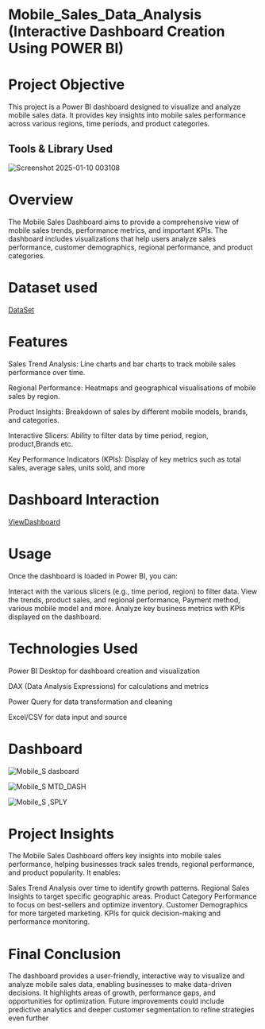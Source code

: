 # Mobile_Sales_Data_Analysis (Interactive Dashboard Creation Using POWER BI)




# Project Objective

This project is a Power BI dashboard designed to visualize and analyze mobile sales data. It provides key insights into mobile sales performance across various regions, time periods, and product categories.





## Tools & Library Used

![Screenshot 2025-01-10 003108](https://github.com/user-attachments/assets/64d4f265-eb07-43a5-8dc4-17e0ff6596e9)






# Overview

The Mobile Sales Dashboard aims to provide a comprehensive view of mobile sales trends, performance metrics, and important KPIs. The dashboard includes visualizations that help users analyze sales performance, customer demographics, regional performance, and product categories.






# Dataset used

  <a href = "https://github.com/snehap2000/Mobile_Sales_Data_Analysis-Power_BI/blob/main/Mobile%20Sales%20Data.xlsx">DataSet</a>





# Features

Sales Trend Analysis: Line charts and bar charts to track mobile sales performance over time.

Regional Performance: Heatmaps and geographical visualisations of mobile sales by region.

Product Insights: Breakdown of sales by different mobile models, brands, and categories.

Interactive Slicers: Ability to filter data by time period, region, product,Brands etc.

Key Performance Indicators (KPIs): Display of key metrics such as total sales, average sales, units sold, and more





# Dashboard Interaction



  <a href = "https://github.com/snehap2000/Mobile_Sales_Data_Analysis-Power_BI/blob/main/Mobile%20sales%20dashboard.pbix">ViewDashboard</a>







# Usage

Once the dashboard is loaded in Power BI, you can:

Interact with the various slicers (e.g., time period, region) to filter data.
View the trends, product sales, and regional performance, Payment method, various mobile model and more.
Analyze key business metrics with KPIs displayed on the dashboard.








# Technologies Used

Power BI Desktop for dashboard creation and visualization

DAX (Data Analysis Expressions) for calculations and metrics

Power Query for data transformation and cleaning

Excel/CSV for data input and source






# Dashboard


 ![Mobile_S dasboard](https://github.com/user-attachments/assets/d493697d-ae24-40bf-a2ac-617b6f3c74de)









![Mobile_S MTD_DASH](https://github.com/user-attachments/assets/0091c219-ac7b-40f7-9bd7-7e9c98205602)











![Mobile_S  ,SPLY](https://github.com/user-attachments/assets/17f27c8b-b522-461d-b1ed-a06a4b6dc016)









# Project Insights

The Mobile Sales Dashboard offers key insights into mobile sales performance, helping businesses track sales trends, regional performance, and product popularity. It enables:

Sales Trend Analysis over time to identify growth patterns.
Regional Sales Insights to target specific geographic areas.
Product Category Performance to focus on best-sellers and optimize inventory.
Customer Demographics for more targeted marketing.
KPIs for quick decision-making and performance monitoring.





# Final Conclusion

The dashboard provides a user-friendly, interactive way to visualize and analyze mobile sales data, enabling businesses to make data-driven decisions. It highlights areas of growth, performance gaps, and opportunities for optimization. Future improvements could include predictive analytics and deeper customer segmentation to refine strategies even further

